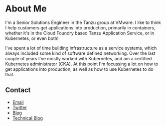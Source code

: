 # About Me

I'm a Senior Solutions Engineer in the Tanzu group at VMware. I like to think I help customers get applications into production, primarily in containers, whether it's in the Cloud Foundry based Tanzu Application Service, or in Kubernetes, or even both!

I've spent a lot of time building infrastructure as a service systems, which always included some kind of software defined networking. Over the last couple of years I've mostly worked with Kubernetes, and am a certified Kubernetes administrator (CKA). At this point I'm focussing a lot on how to get applications into production, as well as how to use Kubernetes to do that.

## Contact

* [Email](mailto:curtis@serverascode.com)
* [Twitter](https://twitter.com/ccollicutt)
* [Blog](https://collicutt.net)
* [Technical Blog](https://serverascode.com)
